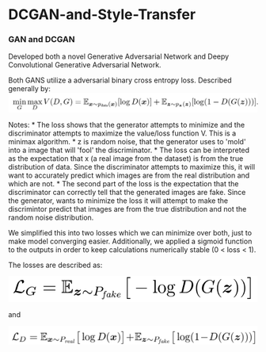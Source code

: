 # DCGAN-and-Style-Transfer


### GAN and DCGAN

Developed both a novel Generative Adversarial Network and Deepy Convolutional Generative Adversarial Network.

Both GANS utilize a adversarial binary cross entropy loss. Described generally by: ![GAN Equation](/imgs/image.png)

  Notes:
    * The loss shows that the generator attempts to minimize and the discriminator attempts to maximize the value/loss function V. This is a minimax algorithm.
    * z is random noise, that the generator uses to 'mold' into a image that will 'fool' the discriminator.
    * The loss can be interpreted as the expectation that x (a real image from the dataset) is from the true distribution of data. Since the discriminator attempts to maximize this, it will want to accurately predict which images are from the real distribution and which are not. 
    * The second part of the loss is the expectation that the discriminator can correctly tell that the generated images are fake. Since the generator, wants to minimize the loss it will attempt to make the discrimintor predict that images are from the true distribution and not the random noise distribution. 

We simplified this into two losses which we can minimize over both, just to make model converging easier. Additionally, we applied a sigmoid function to the outputs in order to keep calculations numerically stable (0 < loss < 1). 

The losses are described as:

![Generator Loss](/imgs/GenLoss.png)

and 

![Discriminator Loss](/imgs/DiscLoss.png)
